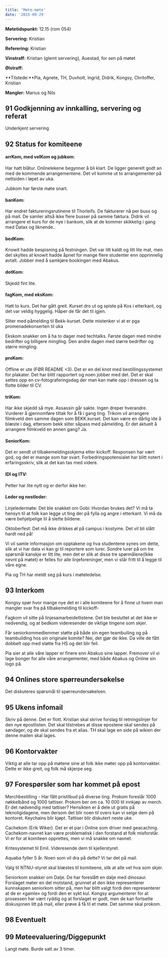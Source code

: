 ```yaml
---
title: 'Møte-møte'
date: '2015-09-29'
---
```


**Møtetidspunkt:** 12.15 (rom 054)

**Servering:** Kristian

**Referering:**  Kristian

**Vinstraff:** Kristian (glemt servering), Auestad, for sen på møtet

**Ølstraff:** 

**Tilstede:**Pia, Agnete, TH, Duvholt, Ingrid, Didrik, Kongsy, Chritoffer, Kristian

**Mangler:** Marius og Nils

## 91 Godkjenning av innkalling, servering og referat  

Underkjent servering


## 92 Status for komiteene  

#### arrKom, med velKom og jubkom:  

Har hatt blåtur. Onlinelekene begynner å bli klart. De ligger generelt godt an med de kommende arrangementene. Det vil komme ut to arrangementer på nettsiden i løpet av uka.

Jubkom har første møte snart.

#### banKom:  

Har endret faktureringsrutinene til Thorleifs. De fakturerer nå per buss og på mail. De samler altså ikke flere busser på samme faktura. Didrik vil arrangere et kurs for de nye i bankom, slik at de kommer skikkelig i gang med Datax og liknende..

#### bedKom:  

Knowit hadde bespisning på festningen. Det var litt kaldt og litt lite mat, men det skyltes at knowit hadde åpnet for mange flere studenter enn opprinnelig avtalt. Jobber med å samkjøre bookingen med Abakus.

#### dotKom:

Skjedd fint lite.

#### fagKom, med eksKom:

Hatt to kurs. Det har gått greit. Kurset dro ut og spiste på Kos i etterkant, og det var veldig hyggelig. Håper de får det til igjen.

Sliter med påmelding til Bekk-kurset. Dette mistenker vi at er pga promenadekonserten til uka

Ekskom snakker om å ha to dager med techtalks. Første dagen med mindre bedrifter og billigere mingling. Den andre dagen med større bedrifter og større mingling. 

#### proKom:  

Offline er ute (FØR README <3). Det er en del knot med bestillingssystemet for plakater. Det har blitt rapportert og noen jobber med det. Det er skal settes opp en cv-fotograferingsdag der man kan møte opp i dressen og ta flotte bilder til CV.

#### triKom:

Har ikke skjedd så mye. Assassin går sakte. Ingen dreper hverandre. Vurderer å gjennomføre tiltak for å få i gang ting. Trikom vil arrangere filmkveld den samme dagen som BEKK.kurset. Det kan være en dårlig ide å blæste i dag, ettersom bekk sliter såpass med påmelding. Er det aktuelt å arrangere filmkveld en annen gang? Ja.

#### SeniorKom:

Det er sendt ut tilbakemeldingsskjema etter kickoff. Responsen har vært god, og det er mange som har svart. Forbedringspotensialet har blitt notert i erfaringsskriv, slik at det kan tas med videre.


#### IDI og ITV:

Petter har lite nytt og er derfor ikke her.


#### Leder og nestleder:  

Linjeledermøte: Det ble snakket om Gobi: Hvordan brukes det? Vi må ta hensyn til at folk kan legge ut ting der på fylla og angre i etterkant. Vi må da være behjelpelige til å slette bildene.

Oktoberfest: Det må ikke drikkes øl på campus i kostyme. Det vil bli slått hardt ned på! 

Vi vil samle informasjon om opptakene og hva studentene synes om dette, slik at vi har data vi kan gi til reportere som lurer. Sondre lurer på om tre spørsmål kanskje er litt lite, men det er slik at disse tre spørmålene(Ikke nevnt på møtet) er felles for alle linjeforeninger, men vi står fritt til å legge til våre egne.

Pia og TH har meldt seg på kurs i møteledelse.

## 93 Interkom  

Kongsy spør hvor mange nye det er i alle komiteene for å finne ut hvem man mangler svar fra på tilbakemelding til kickoff-

Fagkom vil sitte på linjesamarbeidetlistene. Det ble besluttet at det ikke er nedvendig, og at bedkom videresender de viktige tingene som skjer.

Får seniorkommedlemmer støtte på både sin egen teambuiling og på teambuilding hos sin originale komite? Nei, det gjør de ikke. Da ville de fått dobbelt opp med støtte fra HS og det blir feil.

Pia sier at alle våre lapper er finere enn Abakus sine lapper. Fremover vil vi lage bonger for alle våre arrangementer, med både Abakus og Online sin logo på.

## 94 Onlines store spørreundersøkelse

Det diskuteres spørsmål til spørreundersøkelsen.

## 95 Ukens infomail

Skriv på denne. Det er flott.
Kristian skal skrive forslag til retningslinjer for den nye epostlisten. Det skal tilstrebes at disse epostene skal sendes på søndager, og de skal sendes fra et alias. TH skal lage en side på wikien der denne mailen skal lages. 

## 96 Kontorvakter

Viktig at alle tar opp på møtene sine at folk ikke møter opp på kontorvakter. Dette er ikke greit, og folk må skjerpe seg.

## 97 Forespørsler som har kommet på epost  

Merchbestilling -  Har fått pristilbud på diverse ting. Prokom foreslår 1000 nøkkelbånd og 1000 tattiser. Prokom ber om ca. 10 000 til innkjøp av merch. Er det nødvendig med tattiser?
Hensikten er å dele ut gratis på teknoligidagene, men dersom det blir noen til overs kan vi selge dem på kontoret. Keychains blir kjøpt. Tattiser blir diskutert neste uke.

Cachekom (Erik Wiker). Det er et par i Online som driver med geacaching. Cachekom-navnet kan være problematisk i den forstand at folk misforstår.  Vi er for at komiteen opprettes, men vi må snakke om navnet.

Kritesystemet til Emil. Videresende dem til kjellerstyret.

Aquaba fyller 5 år. Noen som vil dra på dette? Vi tar det på mail.

Valg til NTNU-styret skal blæstes til komiteene, slik at alle vet hva som skjer.

Seniorkom snakker om Dalje. De har foreslått en dalje med dinosaur. Forslaget møter en del motstand, grunnet at den ikke representerer kunnskapen seniorkom sitter på, men har blitt valgt fordi den representerer at de er «gamle» og fordi den er sykt kul. Kongsy argumenterer for at prosessen har vært ryddig og at forslaget er godt, men de kan fortsette diskusjonen litt på mail, eller prøve å få til et møte. Det samme skal prokom.


## 98 Eventuelt  

## 99 Møteevaluering/Diggepunkt
Langt møte. Burde satt av 3 timer.
